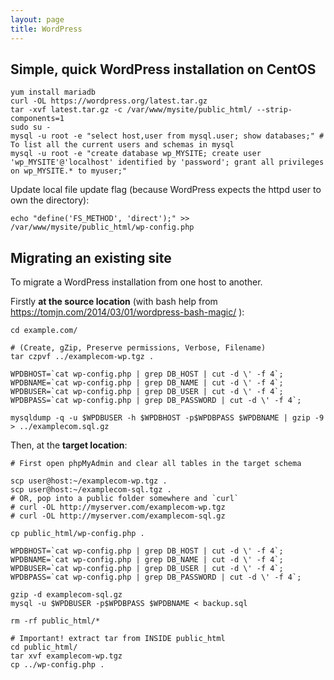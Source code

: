 ```yaml
---
layout: page
title: WordPress
---
```


## Simple, quick WordPress installation on CentOS

    yum install mariadb
    curl -OL https://wordpress.org/latest.tar.gz
    tar -xvf latest.tar.gz -c /var/www/mysite/public_html/ --strip-components=1
    sudo su -
    mysql -u root -e "select host,user from mysql.user; show databases;" # To list all the current users and schemas in mysql
    mysql -u root -e "create database wp_MYSITE; create user 'wp_MYSITE'@'localhost' identified by 'password'; grant all privileges on wp_MYSITE.* to myuser;"

Update local file update flag (because WordPress expects the httpd user to own the directory):

    echo "define('FS_METHOD', 'direct');" >> /var/www/mysite/public_html/wp-config.php

## Migrating an existing site

To migrate a WordPress installation from one host to another.

Firstly **at the source location** (with bash help from https://tomjn.com/2014/03/01/wordpress-bash-magic/
):

    cd example.com/

    # (Create, gZip, Preserve permissions, Verbose, Filename)
    tar czpvf ../examplecom-wp.tgz .      

    WPDBHOST=`cat wp-config.php | grep DB_HOST | cut -d \' -f 4`;
    WPDBNAME=`cat wp-config.php | grep DB_NAME | cut -d \' -f 4`;
    WPDBUSER=`cat wp-config.php | grep DB_USER | cut -d \' -f 4`;
    WPDBPASS=`cat wp-config.php | grep DB_PASSWORD | cut -d \' -f 4`;

    mysqldump -q -u $WPDBUSER -h $WPDBHOST -p$WPDBPASS $WPDBNAME | gzip -9 > ../examplecom.sql.gz

Then, at the **target location**:

    # First open phpMyAdmin and clear all tables in the target schema

    scp user@host:~/examplecom-wp.tgz .
    scp user@host:~/examplecom-sql.tgz .
    # OR, pop into a public folder somewhere and `curl`
    # curl -OL http://myserver.com/examplecom-wp.tgz
    # curl -OL http://myserver.com/examplecom-sql.gz

    cp public_html/wp-config.php .

    WPDBHOST=`cat wp-config.php | grep DB_HOST | cut -d \' -f 4`;
    WPDBNAME=`cat wp-config.php | grep DB_NAME | cut -d \' -f 4`;
    WPDBUSER=`cat wp-config.php | grep DB_USER | cut -d \' -f 4`;
    WPDBPASS=`cat wp-config.php | grep DB_PASSWORD | cut -d \' -f 4`;

    gzip -d examplecom-sql.gz
    mysql -u $WPDBUSER -p$WPDBPASS $WPDBNAME < backup.sql

    rm -rf public_html/*

    # Important! extract tar from INSIDE public_html
    cd public_html/
    tar xvf examplecom-wp.tgz
    cp ../wp-config.php .
